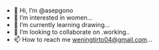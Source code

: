 - 👋 Hi, I’m @asepgono
- 👀 I’m interested in women...
- 🌱 I’m currently learning drawing...
- 💞️ I’m looking to collaborate on .working..
- 📫 How to reach me weningtirto04@gmail.com...

<!---
asepgono/asepgono is a ✨ special ✨ repository because its `README.md` (this file) appears on your GitHub profile.
You can click the Preview link to take a look at your changes.
--->
